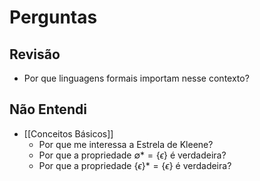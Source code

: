 # Perguntas
## Revisão
- Por que linguagens formais importam nesse contexto?
## Não Entendi
- [[Conceitos Básicos]]
	- Por que me interessa a Estrela de Kleene?
	- Por que a propriedade $\emptyset* = \{\epsilon\}$ é verdadeira?
	- Por que a propriedade $\{\epsilon\}*  =\{\epsilon\}$ é verdadeira?